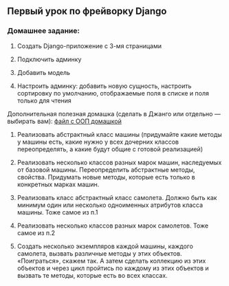 ## Первый урок по фрейворку Django

### Домашнее задание:
1. Создать Django-приложение с 3-мя страницами

2. Подключить админку

3. Добавить модель

4. Настроить админку: добавить новую сущность, настроить сортировку по умолчанию, отображаемые поля в списке и поля только для чтения

Дополнительная полезная домашка (сделать в Джанго или отдельно — выбирать вам):
[файл с ООП домашкой](https://github.com/DanI4E/django_first/blob/master/public_app/tests.py)

1. Реализовать абстрактный класс машины (придумайте какие методы у машины есть, какие нужно у всех дочерних классов переопределять, а какие будут общие с готовой реализацией)

2. Реализовать несколько классов разных марок машин, наследуемых от базовой машины. Переопределить абстрактные методы, свойства. Придумать новые методы, которые есть только в конкретных марках машин.

3. Реализовать класс абстрактный класс самолета. Должно быть как минимум один или несколько одноименных атрибутов класса машины. Тоже самое из п.1

4. Реализовать несколько классов разных марок самолетов. Тоже самое из п.2

5. Создать несколько экземпляров каждой машины, каждого самолета, вызвать различные методы у этих объектов. «Поиграться», скажем так. А затем сделать коллекцию из этих объектов и через цикл пройтись по каждому из этих объектов и вызвать те методы, которые есть во всех классах.
